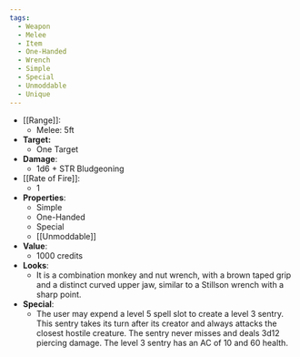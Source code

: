 ```yaml
---
tags:
  - Weapon
  - Melee
  - Item
  - One-Handed
  - Wrench
  - Simple
  - Special
  - Unmoddable
  - Unique
---
```

- [[Range]]:
	- Melee: 5ft
- **Target:**
	- One Target
- **Damage**:
	- 1d6 + STR Bludgeoning
- [[Rate of Fire]]:
	- 1
- **Properties**:
	- Simple
	- One-Handed
	- Special
	- [[Unmoddable]]
- **Value**:
	- 1000 credits
- **Looks**:
	- It is a combination monkey and nut wrench, with a brown taped grip and a distinct curved upper jaw, similar to a Stillson wrench with a sharp point.
- **Special**:
	- The user may expend a level 5 spell slot to create a level 3 sentry. This sentry takes its turn after its creator and always attacks the closest hostile creature. The sentry never misses and deals 3d12 piercing damage. The level 3 sentry has an AC of 10 and 60 health.